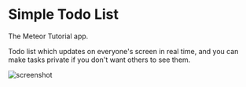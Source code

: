 # Simple Todo List

The Meteor Tutorial app.

Todo list which updates on everyone's screen in real time, and you can make tasks private if you don't want others to see them.

![screenshot](https://github.com/zsilverman/meteor-tutorial-blaze/blob/master/Screenshot.png)
